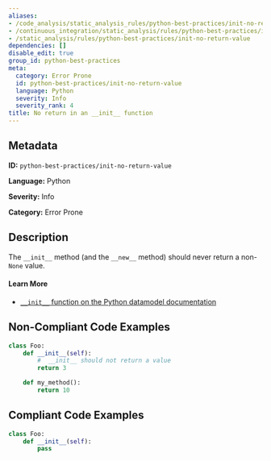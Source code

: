```yaml
---
aliases:
- /code_analysis/static_analysis_rules/python-best-practices/init-no-return-value
- /continuous_integration/static_analysis/rules/python-best-practices/init-no-return-value
- /static_analysis/rules/python-best-practices/init-no-return-value
dependencies: []
disable_edit: true
group_id: python-best-practices
meta:
  category: Error Prone
  id: python-best-practices/init-no-return-value
  language: Python
  severity: Info
  severity_rank: 4
title: No return in an __init__ function
---
```

<!--  SOURCED FROM https://github.com/DataDog/datadog-static-analyzer-rule-docs -->


## Metadata
**ID:** `python-best-practices/init-no-return-value`

**Language:** Python

**Severity:** Info

**Category:** Error Prone

## Description
The `__init__` method (and the `__new__` method) should never return a non-`None` value.

#### Learn More

 - [`__init__` function on the Python datamodel documentation](https://docs.python.org/3/reference/datamodel.html#object.__init__)

## Non-Compliant Code Examples
```python
class Foo:
	def __init__(self):
		#  __init__ should not return a value
		return 3

	def my_method():
		return 10
```

## Compliant Code Examples
```python
class Foo:
	def __init__(self):
		pass
```
